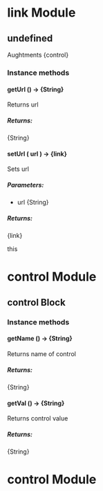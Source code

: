 # link Module

## undefined

Aughtments {control}

### Instance methods

#### getUrl () → {String}

Returns url

##### Returns:

{String}

#### setUrl ( url ) → {link}

Sets url

##### Parameters:

* url {String}

##### Returns:

{link}

this

# control Module

## control Block

### Instance methods

#### getName () → {String}

Returns name of control

##### Returns:

{String}

#### getVal () → {String}

Returns control value

##### Returns:

{String}

# control Module

